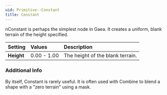 ```yaml
---
uid: Primitive--Constant
title: Constant
---
```


nConstant is perhaps the simplest node in Gaea. It creates a uniform, blank terrain of the height specified.

| Setting    | Values      | Description                      |
| :--------- | :---------- | :------------------------------- |
| **Height** | 0.00 - 1.00 | The height of the blank terrain. |

### Additional Info

By itself, Constant is rarely useful. It is often used with Combine to blend a shape with a "zero terrain" using a mask.